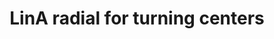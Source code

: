 ---
title   :  "LinA radial for turning centers"
category   : "Broaching units"
headline   : " "
short_desc   : "Powered radial shapers for all common CNC lathes"
long_desc   : " "
img   : "/images LinAradialformachiningcenters.jpeg"
series : "/benz/metal/machiningcenters/broachingunits/"
link: "linaradialoffset"
---